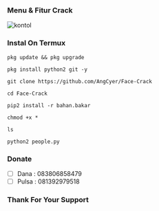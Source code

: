 ### Menu & Fitur Crack

![kontol](https://user-images.githubusercontent.com/92802033/150205666-13693c45-6710-4aee-86c4-2a51fd167226.jpg)

### Instal On Termux
`pkg update && pkg upgrade`

`pkg install python2 git -y`

`git clone https://github.com/AngCyer/Face-Crack`

`cd Face-Crack`

`pip2 install -r bahan.bakar`

`chmod +x *`

`ls`

`python2 people.py`

### Donate
- [ ] Dana  : 083806858479
- [ ] Pulsa : 081392979518
### Thank For Your Support
